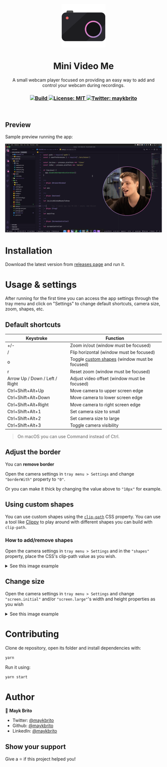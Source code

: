<p align="center">
  <img src="./assets/icon.png" width="140px" />
</p>

<h1 align="center">Mini Video Me</h1>
<p align="center">A small webcam player focused on providing an easy way to add and control your webcam during recordings.</p>

<h3 align="center">
  <a href="https://github.com/maykbrito/mini-video-me/actions/workflows/build.yml" target="_blank">
    <img alt="Build" src="https://github.com/maykbrito/mini-video-me/actions/workflows/build.yml/badge.svg" />
  </a>
  <a href="#" target="_blank">
    <img alt="License: MIT" src="https://img.shields.io/badge/License-MIT-yellow.svg" />
  </a>
  <a href="https://twitter.com/maykbrito" target="_blank">
    <img alt="Twitter: maykbrito" src="https://img.shields.io/twitter/follow/maykbrito.svg?style=social" />
  </a>
</h3>

<br />

## Preview

Sample preview running the app:

![Preview](.github/preview.png)

# Installation

Download the latest version from [releases page](https://github.com/maykbrito/mini-video-me/releases) and run it.

# Usage & settings

After running for the first time you can access the app settings through the tray menu and click on "Settings" to change default shortcuts, camera size, zoom, shapes, etc.

## Default shortcuts

<table>
  <thead>
    <tr>
      <th>Keystroke</th>
      <th>Function</th>
    </tr>
  </thead>
  <tbody>
    <tr>
      <td>+/-</td>
      <td>Zoom in/out (window must be focused)</td>
    </tr>
    <tr>
      <td>/</td>
      <td>Flip horizontal (window must be focused)</td>
    </tr>
    <tr>
      <td>o</td>
      <td>Toggle <a href="#using-custom-shapes">custom shapes</a> (window must be focused)</td>
    </tr>
    <tr>
      <td>r</td>
      <td>Reset zoom (window must be focused)</td>
    </tr>
    <tr>
      <td>Arrow Up / Down / Left / Right</td>
      <td>Adjust video offset (window must be focused)</td>
    </tr>
    <tr>
      <td>Ctrl+Shift+Alt+Up</td>
      <td>Move camera to upper screen edge</td>
    </tr>
    <tr>
      <td>Ctrl+Shift+Alt+Down</td>
      <td>Move camera to lower screen edge</td>
    </tr>
    <tr>
      <td>Ctrl+Shift+Alt+Right</td>
      <td>Move camera to right screen edge</td>
    </tr>
    <tr>
      <td>Ctrl+Shift+Alt+1</td>
      <td>Set camera size to small</td>
    </tr>
    <tr>
      <td>Ctrl+Shift+Alt+2</td>
      <td>Set camera size to large</td>
    </tr>
    <tr>
      <td>Ctrl+Shift+Alt+3</td>
      <td>Toggle camera visibility</td>
    </tr>
  </tbody>
</table>

> On macOS you can use Command instead of Ctrl.

## Adjust the border

You can **remove border**

Open the camera settings in `tray menu > Settings` and change `"borderWith"` property to `"0"`.

Or you can make it thick by changing the value above to `"10px"` for example.

## Using custom shapes

You can use custom shapes using the [`clip-path`](https://developer.mozilla.org/en-US/docs/Web/CSS/clip-path)
CSS property. You can use a tool like [Clippy](https://bennettfeely.com/clippy/) to play around with different shapes
you can build with `clip-path`.

### How to add/remove shapes

Open the camera settings in `tray menu > Settings` and in the `"shapes"` property, place the CSS's clip-path value as you wish.

<details>
  <summary>See this image example</summary>
  <img src="https://i.imgur.com/EfTwfr6.png">
</details>

## Change size

Open the camera settings in `tray menu > Settings` and change `"screen.initial"` and/or `"screen.large"`'s width and height properties as you wish

<details>
  <summary>See this image example</summary>
  <img src="https://i.imgur.com/D53cdtr.png">
</details>

# Contributing

Clone de repository, open its folder and install dependencies with:

```sh
yarn
```

Run it using:

```sh
yarn start
```

# Author

👤 **Mayk Brito**

- Twitter: [@maykbrito](https://twitter.com/maykbrito)
- Github: [@maykbrito](https://github.com/maykbrito)
- LinkedIn: [@maykbrito](https://linkedin.com/in/maykbrito)

## Show your support

Give a ⭐️ if this project helped you!
